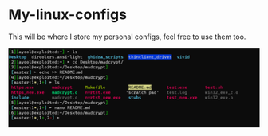 # My-linux-configs
This will be where I store my personal configs, feel free to use them too.


![Sexy screenshot](/Screenshot.png)
